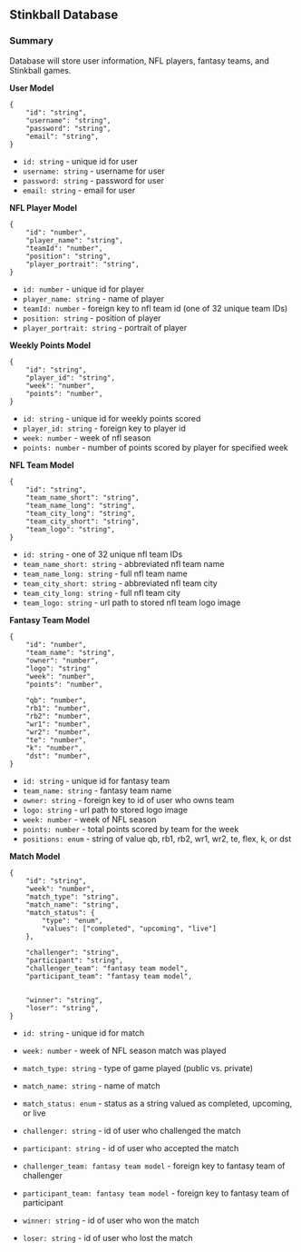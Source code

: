 ## Stinkball Database

### Summary
Database will store user information, NFL players, fantasy teams, and Stinkball games. 

**User Model**
```
{
    "id": "string",
    "username": "string",
    "password": "string",
    "email": "string",
}
```

- `id: string` - unique id for user
- `username: string` - username for user
- `password: string` - password for user
- `email: string` - email for user


**NFL Player Model**
```
{
    "id": "number",
    "player_name": "string",
    "teamId": "number",
    "position": "string",
    "player_portrait": "string",
}
```

- `id: number` - unique id for player
- `player_name: string` - name of player
- `teamId: number` - foreign key to nfl team id (one of 32 unique team IDs)
- `position: string` - position of player
- `player_portrait: string` - portrait of player

**Weekly Points Model**
```
{
    "id": "string",
    "player_id": "string",
    "week": "number",
    "points": "number",
}
```

- `id: string` - unique id for weekly points scored
- `player_id: string` - foreign key to player id
- `week: number` - week of nfl season
- `points: number` - number of points scored by player for specified week


**NFL Team Model**
```
{
    "id": "string",
    "team_name_short": "string", 
    "team_name_long": "string",
    "team_city_long": "string",
    "team_city_short": "string",
    "team_logo": "string",
}
```
- `id: string` - one of 32 unique nfl team IDs
- `team_name_short: string` - abbreviated nfl team name
- `team_name_long: string` - full nfl team name
- `team_city_short: string` - abbreviated nfl team city 
- `team_city_long: string` - full nfl team city 
- `team_logo: string` - url path to stored nfl team logo image


**Fantasy Team Model**
```
{
    "id": "number",
    "team_name": "string",
    "owner": "number",
    "logo": "string"
    "week": "number",
    "points": "number",

    "qb": "number",
    "rb1": "number",
    "rb2": "number",
    "wr1": "number",
    "wr2": "number",
    "te": "number",
    "k": "number",
    "dst": "number",
}
```

- `id: string` - unique id for fantasy team
- `team_name: string` - fantasy team name
- `owner: string` - foreign key to id of user who owns team
- `logo: string` - url path to stored logo image
- `week: number` - week of NFL season
- `points: number` - total points scored by team for the week
- `positions: enum` - string of value qb, rb1, rb2, wr1, wr2, te, flex, k, or dst


**Match Model**
```
{
    "id": "string",
    "week": "number",
    "match_type": "string",
    "match_name": "string",
    "match_status": {
        "type": "enum",
        "values": ["completed", "upcoming", "live"]
    },
    
    "challenger": "string",
    "participant": "string",
    "challenger_team": "fantasy team model",
    "participant_team": "fantasy team model",
    

    "winner": "string",
    "loser": "string",
}
```

- `id: string` - unique id for match
- `week: number` - week of NFL season match was played
- `match_type: string` - type of game played (public vs. private)
- `match_name: string` - name of match
- `match_status: enum` - status as a string valued as completed, upcoming, or live

- `challenger: string` - id of user who challenged the match
- `participant: string` - id of user who accepted the match
- `challenger_team: fantasy team model` - foreign key to fantasy team of challenger
- `participant_team: fantasy team model` - foreign key to fantasy team of participant


- `winner: string` - id of user who won the match
- `loser: string` - id of user who lost the match
